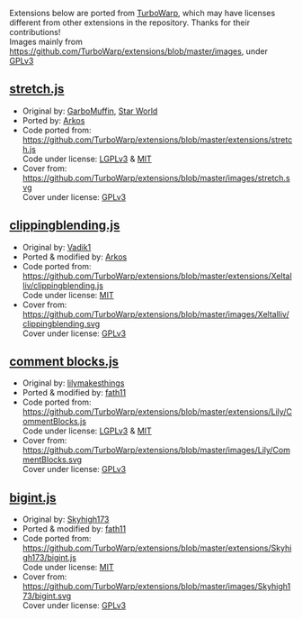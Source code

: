 Extensions below are ported from [TurboWarp](https://github.com/TurboWarp/extensions), which may have licenses different from other extensions in the repository. Thanks for their contributions!  
Images mainly from https://github.com/TurboWarp/extensions/blob/master/images, under [GPLv3](./licenses/GPL-3.0.txt)

## [stretch.js](./stretch.js)  
- Original by: [GarboMuffin](https://github.com/GarboMuffin), [Star World](https://github.com/TheStarWorld)  
- Ported by: [Arkos](https://github.com/Arkos123)
- Code ported from: https://github.com/TurboWarp/extensions/blob/master/extensions/stretch.js  
Code under license: [LGPLv3](./licenses/LGPL-3.0.txt.txt) & [MIT](./licenses/MIT.txt)    
- Cover from: https://github.com/TurboWarp/extensions/blob/master/images/stretch.svg      
Cover under license: [GPLv3](./licenses/GPL-3.0.txt)  

## [clippingblending.js](../Vadik1/clippingblending.js)  
- Original by: [Vadik1](https://scratch.mit.edu/users/Vadik1/)  
- Ported & modified by: [Arkos](https://github.com/Arkos123)
- Code ported from: https://github.com/TurboWarp/extensions/blob/master/extensions/Xeltalliv/clippingblending.js  
Code under license: [MIT](./licenses/MIT.txt)  
- Cover from: https://github.com/TurboWarp/extensions/blob/master/images/Xeltalliv/clippingblending.svg    
Cover under license: [GPLv3](./licenses/GPL-3.0.txt)  

## [comment blocks.js](../Fath/comment-blocks.js)  
- Original by: [lilymakesthings](https://scratch.mit.edu/users/lilymakesthings)  
- Ported & modified by: [fath11](https://github.com/Fath11)
- Code ported from: https://github.com/TurboWarp/extensions/blob/master/extensions/Lily/CommentBlocks.js  
Code under license: [LGPLv3](./licenses/LGPL-3.0.txt.txt) & [MIT](./licenses/MIT.txt)  
- Cover from: https://github.com/TurboWarp/extensions/blob/master/images/Lily/CommentBlocks.svg    
Cover under license: [GPLv3](./licenses/GPL-3.0.txt)  

## [bigint.js](../Fath/Turbowarp/BigInt.js)  
- Original by: [Skyhigh173](https://github.com/Skyhigh173)  
- Ported & modified by: [fath11](https://github.com/Fath11)
- Code ported from: https://github.com/TurboWarp/extensions/blob/master/extensions/Skyhigh173/bigint.js  
Code under license: [MIT](./licenses/MIT.txt)  
- Cover from: https://github.com/TurboWarp/extensions/blob/master/images/Skyhigh173/bigint.svg    
Cover under license: [GPLv3](./licenses/GPL-3.0.txt)  